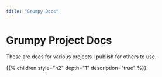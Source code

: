 ```yaml
---
title: "Grumpy Docs"
---
```


# Grumpy Project Docs

These are docs for various projects I publish for others to use.

{{% children style="h2" depth="1" description="true" %}}
